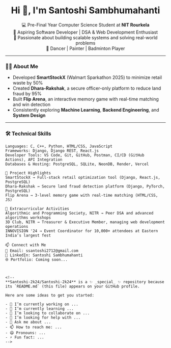 
<h1 align="center">Hi 👋, I'm Santoshi Sambhumahanti</h1>

<p align="center">
💻 Pre-Final Year Computer Science Student at <strong>NIT Rourkela</strong><br>
🚀 Aspiring Software Developer | DSA & Web Development Enthusiast<br>
🌟 Passionate about building scalable systems and solving real-world problems<br>
🎨 Dancer | Painter | Badminton Player
</p>

---

### 👩‍💻 About Me
- Developed **SmartStockX** (Walmart Sparkathon 2025) to minimize retail waste by 50%  
- Created **Dhara-Rakshak**, a secure officer-only platform to reduce land fraud by 95%  
- Built **Flip Arena**, an interactive memory game with real-time matching and win detection  
- Consistently exploring **Machine Learning**, **Backend Engineering**, and **System Design**

---

### 🛠️ Technical Skills
```text
Languages: C, C++, Python, HTML/CSS, JavaScript
Frameworks: Django, Django REST, React.js
Developer Tools: VS Code, Git, GitHub, Postman, CI/CD (GitHub Actions), API Integration
Databases & Hosting: PostgreSQL, SQLite, NeonDB, Render, Vercel

🧪 Project Highlights
SmartStockX → Full-stack retail optimization tool (Django, React.js, PostgreSQL)
Dhara-Rakshak → Secure land fraud detection platform (Django, PyTorch, PostgreSQL)
Flip Arena → 3-level memory game with real-time matching (HTML/CSS, JS)

💼 Extracurricular Activities
Algorithmic and Programming Society, NITR → Peer DSA and advanced algorithms workshops
3D Club, NITR → Treasurer & Executive Member, managing web development operations
INNOVISION '24 → Event Coordinator for 10,000+ attendees at Eastern India’s largest fest

📫 Connect with Me
📧 Email: ssantoshi2712@gmail.com
💼 LinkedIn: Santoshi Sambhumahanti
🌐 Portfolio: Coming soon...



<!--
**Santoshi-2k24/Santoshi-2k24** is a ✨ _special_ ✨ repository because its `README.md` (this file) appears on your GitHub profile.

Here are some ideas to get you started:

- 🔭 I’m currently working on ...
- 🌱 I’m currently learning ...
- 👯 I’m looking to collaborate on ...
- 🤔 I’m looking for help with ...
- 💬 Ask me about ...
- 📫 How to reach me: ...
- 😄 Pronouns: ...
- ⚡ Fun fact: ...
-->
